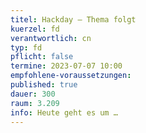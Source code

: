 ```yaml
---
titel: Hackday – Thema folgt
kuerzel: fd
verantwortlich: cn
typ: fd
pflicht: false
termine: 2023-07-07 10:00
empfohlene-voraussetzungen: 
published: true
dauer: 300
raum: 3.209
info: Heute geht es um …
---
```

